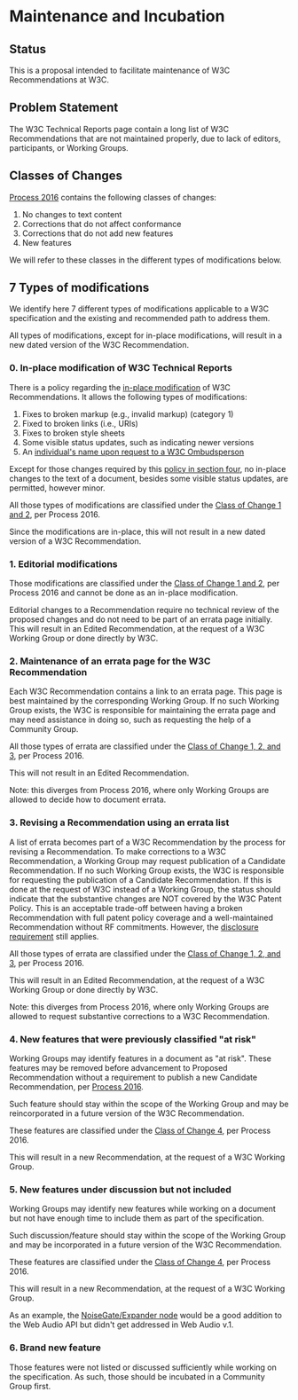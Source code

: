 # Maintenance and Incubation

## Status

This is a proposal intended to facilitate maintenance of W3C Recommendations at W3C.

## Problem Statement

The W3C Technical Reports page contain a long list of W3C Recommendations that are not maintained properly, due to lack of editors, participants, or Working Groups.

## Classes of Changes

[Process 2016](https://dvcs.w3.org/hg/AB/raw-file/default/cover.html#correction-classes) contains the following classes of changes:

1. No changes to text content
2. Corrections that do not affect conformance
3. Corrections that do not add new features
4. New features

We will refer to these classes in the different types of modifications below.

## 7 Types of modifications

We identify here 7 different types of modifications applicable to a W3C specification and the existing and recommended path to address them.

All types of modifications, except for in-place modifications, will result in a new dated version of the W3C Recommendation.

### 0. In-place modification of W3C Technical Reports

There is a policy regarding the [in-place modification](https://www.w3.org/2003/01/republishing/) of W3C Recommendations. It allows the following types of modifications:

1. Fixes to broken markup (e.g., invalid markup) (category 1)
2. Fixed to broken links (i.e., URIs)
3. Fixes to broken style sheets
4. Some visible status updates, such as indicating newer versions
5. An [individual's name upon request to a W3C Ombudsperson](https://www.w3.org/2016/02/trans-rec-edit.html)

Except for those changes required by this [policy in section four](https://www.w3.org/2003/01/republishing/), no in-place changes to the text of a document, besides some visible status updates, are permitted, however minor.

All those types of modifications are classified under the [Class of Change 1 and 2](https://dvcs.w3.org/hg/AB/raw-file/default/cover.html#correction-classes), per Process 2016.

Since the modifications are in-place, this will not result in a new dated version of a W3C Recommendation.


### 1. Editorial modifications

Those modifications are classified under the [Class of Change 1 and 2](https://dvcs.w3.org/hg/AB/raw-file/default/cover.html#correction-classes), per Process 2016 and cannot be done as an in-place modification.

Editorial changes to a Recommendation require no technical review of the proposed changes and do not need to be part of an errata page initially. This will result in an Edited Recommendation, at the request of a W3C Working Group or done directly by W3C.

### 2. Maintenance of an errata page for the W3C Recommendation

Each W3C Recommendation contains a link to an errata page. This page is best maintained by the corresponding Working Group. If no such Working Group exists, the W3C is responsible for maintaining the errata page and may need assistance in doing so, such as requesting the help of a Community Group.

All those types of errata are classified under the [Class of Change 1, 2, and 3](https://dvcs.w3.org/hg/AB/raw-file/default/cover.html#correction-classes), per Process 2016.

This will not result in an Edited Recommendation.

Note: this diverges from Process 2016, where only Working Groups are allowed to decide how to document errata.

### 3. Revising a Recommendation using an errata list

A list of errata becomes part of a W3C Recommendation by the process for revising a Recommendation. To make corrections to a W3C Recommendation, a Working Group may request publication of a Candidate Recommendation. If no such Working Group exists, the W3C is responsible for requesting the publication of a Candidate Recommendation. If this is done at the request of W3C instead of a Working Group, the status should indicate that the substantive changes are NOT covered by the W3C Patent Policy. This is an acceptable trade-off between having a broken Recommendation with full patent policy coverage and a well-maintained Recommendation without RF commitments. However, the [disclosure requirement](https://www.w3.org/Consortium/Patent-Policy-20040205/#sec-disclosure-requirements) still applies.

All those types of errata are classified under the [Class of Change 1, 2, and 3](https://dvcs.w3.org/hg/AB/raw-file/default/cover.html#correction-classes), per Process 2016.

This will result in an Edited Recommendation, at the request of a W3C Working Group or done directly by W3C.

Note: this diverges from Process 2016, where only Working Groups are allowed to request substantive corrections to a W3C Recommendation.

### 4. New features that were previously classified "at risk"

Working Groups may identify features in a document as "at risk". These features may be removed before advancement to Proposed Recommendation without a requirement to publish a new Candidate Recommendation, per [Process 2016](https://dvcs.w3.org/hg/AB/raw-file/default/cover.html#candidate-rec).

Such feature should stay within the scope of the Working Group and may be reincorporated in a future version of the W3C Recommendation.

These features are classified under the [Class of Change 4](https://dvcs.w3.org/hg/AB/raw-file/default/cover.html#correction-classes), per Process 2016.

This will result in a new Recommendation, at the request of a W3C Working Group.

### 5. New features under discussion but not included

Working Groups may identify new features while working on a document but not have enough time to include them as part of the specification.

Such discussion/feature should stay within the scope of the Working Group and may be incorporated in a future version of the W3C Recommendation.

These features are classified under the [Class of Change 4](https://dvcs.w3.org/hg/AB/raw-file/default/cover.html#correction-classes), per Process 2016.

This will result in a new Recommendation, at the request of a W3C Working Group.

As an example, the [NoiseGate/Expander node](https://github.com/WebAudio/web-audio-api/issues/13) would be a good addition to the Web Audio API but didn't get addressed in Web Audio v.1.

### 6. Brand new feature

Those features were not listed or discussed sufficiently while working on the specification. As such, those should be incubated in a Community Group first.
